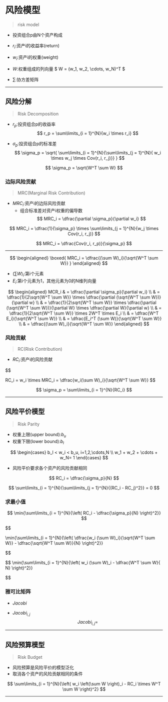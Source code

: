 
# 风险模型
> risk model

- 投资组合p由N个资产构成
- $r_i$:资产i的收益率(return)
- $w_i$:资产i的权重(weight)

- $W$:权重组成的列向量
$
W = (w_1, w_2, \cdots, w_N)^T
$

- $\sum$:协方差矩阵



---
## 风险分解
> Risk Decomposition

- $r_p$:投资组合p的收益率
$$
r_p = \sum\limits_{i = 1}^{N}{w_i \times r_i}
$$

- $\sigma_p$:投资组合p的标准差
$$
\sigma_p = \sqrt{
    \sum\limits_{i = 1}^{N}{\sum\limits_{j = 1}^{N}{
    w_i \times w_j \times Cov(r_i, r_j)}}
}
$$

$$
\sigma_p = \sqrt{W^T \sum W}
$$


### 边际风险贡献
> MRC(Marginal Risk Contribution)
- $MRC_i$:资产i的边际风险贡献
    - 组合标准差对资产i权重的偏导数
$$
MRC_i = \dfrac{\partial \sigma_p}{\partial w_i}
$$

$$
MRC_i = \dfrac{1}{\sigma_p} \times
    \sum\limits_{j = 1}^{N}{w_j \times Cov(r_i, r_j)}
$$


$$
MRC_i = \dfrac{Cov(r_i, r_p)}{\sigma_p}
$$





---
$$
\begin{aligned}
\boxed{
    MRC_i = \dfrac{(\sum W)_i}{\sqrt{W^T \sum W}}
}
\end{aligned}
$$
- $(\sum W)_i$:第i个元素
- $E_i$:第i个元素为1，其他元素为0的N维列向量

$$
\begin{aligned}
MCR_i
& = \dfrac{\partial \sigma_p}{\partial w_i}
\\
& = \dfrac{1}{2\sqrt{W^T \sum W}} \times
 \dfrac{\partial (\sqrt{W^T \sum W})}{\partial w}
\\
&  = \dfrac{1}{2\sqrt{W^T \sum W}} \times
 \dfrac{\partial (\sqrt{W^T \sum W})}{\partial W} \times
 \dfrac{\partial W}{\partial w}
\\
&  = \dfrac{1}{2\sqrt{W^T \sum W}} \times 2W^T \times E_i
\\
&  = \dfrac{W^T E_i}{\sqrt{W^T \sum W}}
\\
&  = \dfrac{E_i^T (\sum W)}{\sqrt{W^T \sum W}}
\\
&  = \dfrac{(\sum W)_i}{\sqrt{W^T \sum W}}
\end{aligned}
$$






### 风险贡献
> RC(Risk Contribution)
- $RC_i$:资产i的风险贡献

$$

RC_i = w_i \times MRC_i = \dfrac{w_i(\sum W)_i}{\sqrt{W^T \sum W}}
$$



$$
\sigma_p = \sum\limits_{i = 1}^{N}{RC_i}
$$





---
## 风险平价模型
> Risk Parity

- 权重上限(upper bound):$b_u$
- 权重下限(lower bound):$b_l$

$$
\begin{cases}
b_l < w_i < b_u, i=1,2,\cdots,N \\
w_1 + w_2 + \cdots + w_N= 1
\end{cases}
$$


- 风险平价要求各个资产的风险贡献相同

$$
RC_i = \dfrac{\sigma_p}{N}
$$

$$
\sum\limits_{i = 1}^{N}{\sum\limits_{j = 1}^{N}{(RC_i - RC_j)^2}} = 0
$$


### 求最小值


$$
\min{\sum\limits_{i = 1}^{N}{\left(
    RC_i - \dfrac{\sigma_p}{N}
\right)^2}}
$$

$$

\min{\sum\limits_{i = 1}^{N}{\left(
    \dfrac{w_i (\sum W)_i}{\sqrt{W^T \sum W}}
     - \dfrac{\sqrt{W^T \sum W}}{N}
\right)^2}}



$$

$$
\min{\sum\limits_{i = 1}^{N}{\left(
    w_i (\sum W)_i - \dfrac{W^T \sum W}{ N}
\right)^2}}

$$

### 雅可比矩阵

- $Jacobi$


- $Jacobi_{i, j}$
$$
Jacobi_{i, j} =
$$

---
## 风险预算模型
> Risk Budget


- 风险预算是风险平价的模型泛化
- 取消各个资产的风险贡献相同的条件


$$
\sum\limits_{i = 1}^{N}{\left(
    w_i \left(\sum W \right)_i - RC_i \times W^T \sum W
\right)^2}
$$




---







